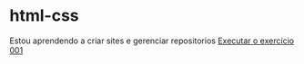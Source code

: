 # html-css
 
Estou aprendendo a criar sites e gerenciar repositorios
<a href= "https://maxvictos.github.io/html-css/exercicios/ex001/index.html"> Executar o exercício 001 </a>